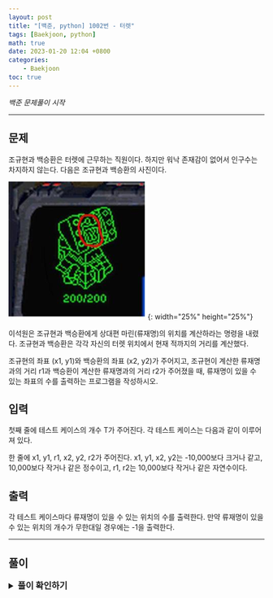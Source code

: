 ```yaml
---
layout: post
title: "[백준, python] 1002번 - 터렛"
tags: [Baekjoon, python]
math: true
date: 2023-01-20 12:04 +0800
categories:
    - Baekjoon
toc: true
---
```

_백준 문제풀이 시작_
* * *
## 문제
조규현과 백승환은 터렛에 근무하는 직원이다. 하지만 워낙 존재감이 없어서 인구수는 차지하지 않는다. 다음은 조규현과 백승환의 사진이다.

![제목](\assets\turret.jpg){: width="25%" height="25%"}

이석원은 조규현과 백승환에게 상대편 마린(류재명)의 위치를 계산하라는 명령을 내렸다. 조규현과 백승환은 각각 자신의 터렛 위치에서 현재 적까지의 거리를 계산했다.

조규현의 좌표 (x1, y1)와 백승환의 좌표 (x2, y2)가 주어지고, 조규현이 계산한 류재명과의 거리 r1과 백승환이 계산한 류재명과의 거리 r2가 주어졌을 때, 류재명이 있을 수 있는 좌표의 수를 출력하는 프로그램을 작성하시오.

## 입력
첫째 줄에 테스트 케이스의 개수 T가 주어진다. 각 테스트 케이스는 다음과 같이 이루어져 있다.

한 줄에 x1, y1, r1, x2, y2, r2가 주어진다. x1, y1, x2, y2는 -10,000보다 크거나 같고, 10,000보다 작거나 같은 정수이고, r1, r2는 10,000보다 작거나 같은 자연수이다.
## 출력
각 테스트 케이스마다 류재명이 있을 수 있는 위치의 수를 출력한다. 만약 류재명이 있을 수 있는 위치의 개수가 무한대일 경우에는 -1을 출력한다.
* * *
## 풀이
<details>
<summary style="font-weight:bold; font-size:17px">풀이 확인하기</summary>
<div markdown="1">
  해당 문제에서 조규현과 백승환의 위치를 원의 중점, 류재명까지의 각각의 거리를 반지름, 그리고 류재명의 위치라 원의 교점이라고 바꾸면 문제가 쉽게 풀린다. 원의 교점이 발생하는 경우는   
  1. 원이 같을 경우 교점은 -1
  2. 원이 외접할 경우 교점은 1
  3. 원이 내접할 경우 교점은 1
  4. 원이 밖에 떨어져 있으면 교점은 0
  5. 원이 안에 있으면 교점은 0
  6. 그 외에는 2

  로 생각할 수 있다. 이를 조건에 따라 잘 분기해주면 풀 수 있다.


```python
import sys
input = sys.stdin.readline

num = int(input())

for _ in range(num):
    a = list(map(int, input().strip().split(' ')))
    dist = abs((((a[4]- a[1])**2) + ((a[3]- a[0])**2)) ** (1/2))
    maxd = 0
    mind = 0
    if(a[5]>a[2]):
        maxd = a[5]
        mind = a[2]
    else:
        maxd = a[2]
        mind = a[5]
    
    if(dist == 0 and maxd == mind):
        print(-1)
    elif(maxd + mind == dist):
        print(1)
    elif(maxd - mind == dist):
        print(1)
    elif(maxd + mind < dist):
        print(0)
    elif(dist + mind < maxd):
        print(0)
    else:
        print(2)
```
</div>
</details>